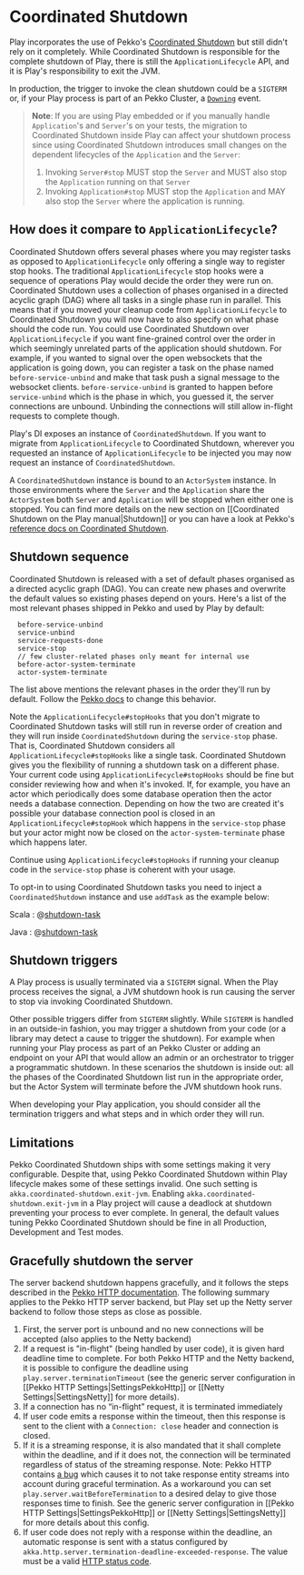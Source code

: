 <!--- Copyright (C) from 2022 The Play Framework Contributors <https://github.com/playframework>, 2011-2021 Lightbend Inc. <https://www.lightbend.com> -->

# Coordinated Shutdown

Play incorporates the use of Pekko's [Coordinated Shutdown](https://doc.akka.io/docs/akka/2.6/actors.html?language=scala#coordinated-shutdown) but still didn't rely on it completely. While Coordinated Shutdown is responsible for the complete shutdown of Play, there is still the `ApplicationLifecycle` API, and it is Play's responsibility to exit the JVM.

In production, the trigger to invoke the clean shutdown could be a `SIGTERM` or, if your Play process is part of an Pekko Cluster, a [`Downing`](https://doc.akka.io/docs/akka/2.6/cluster-usage.html) event.

> **Note**: If you are using Play embedded or if you manually handle `Application`'s and `Server`'s on your tests, the migration to Coordinated Shutdown inside Play can affect your shutdown process since using Coordinated Shutdown introduces small changes on the dependent lifecycles of the `Application` and the `Server`:
> 1. Invoking `Server#stop` MUST stop the `Server` and MUST also stop the `Application` running on that `Server`
> 2. Invoking `Application#stop` MUST stop the `Application` and MAY also stop the `Server` where the application is running.

## How does it compare to `ApplicationLifecycle`?

Coordinated Shutdown offers several phases where you may register tasks as opposed to `ApplicationLifecycle` only offering a single way to register stop hooks. The traditional `ApplicationLifecycle` stop hooks were a sequence of operations Play would decide the order they were run on. Coordinated Shutdown uses a collection of phases organised in a directed acyclic graph (DAG) where all tasks in a single phase run in parallel. This means that if you moved your cleanup code from `ApplicationLifecycle` to Coordinated Shutdown you will now have to also specify on what phase should the code run. You could use Coordinated Shutdown over `ApplicationLifecycle` if you want fine-grained control over the order in which seemingly unrelated parts of the application should shutdown. For example, if you wanted to signal over the open websockets that the application is going down, you can register a task on the phase named `before-service-unbind` and make that task push a signal message to the websocket clients. `before-service-unbind` is granted to happen before `service-unbind` which is the phase in which, you guessed it, the server connections are unbound. Unbinding the connections will still allow in-flight requests to complete though.

Play's DI exposes an instance of `CoordinatedShutdown`. If you want to migrate from `ApplicationLifecycle` to Coordinated Shutdown, wherever you requested an instance of `ApplicationLifecycle` to be injected you may now request an instance of `CoordinatedShutdown`.

A `CoordinatedShutdown` instance is bound to an `ActorSystem` instance. In those environments where the `Server` and the `Application` share the `ActorSystem` both `Server` and `Application` will be stopped when either one is stopped. You can find more details on the new section on [[Coordinated Shutdown on the Play manual|Shutdown]] or you can have a look at Pekko's [reference docs on Coordinated Shutdown](https://doc.akka.io/docs/akka/2.6/actors.html?language=scala#coordinated-shutdown). 

## Shutdown sequence

Coordinated Shutdown is released with a set of default phases organised as a directed acyclic graph (DAG). You can create new phases and overwrite the default values so existing phases depend on yours. Here's a list of the most relevant phases shipped in Pekko and used by Play by default:

```
  before-service-unbind
  service-unbind
  service-requests-done
  service-stop
  // few cluster-related phases only meant for internal use
  before-actor-system-terminate
  actor-system-terminate
```

The list above mentions the relevant phases in the order they'll run by default. Follow the [Pekko docs](https://doc.akka.io/docs/akka/2.6/actors.html?language=scala#coordinated-shutdown) to change this behavior.

Note the `ApplicationLifecycle#stopHooks` that you don't migrate to Coordinated Shutdown tasks will still run in reverse order of creation and they will run inside `CoordinatedShutdown` during the `service-stop` phase. That is, Coordinated Shutdown considers all `ApplicationLifecycle#stopHooks` like a single task. Coordinated Shutdown gives you the flexibility of running a shutdown task on a different phase. Your current code using `ApplicationLifecycle#stopHooks` should be fine but consider reviewing how and when it's invoked. If, for example, you have an actor which periodically does some database operation then the actor needs a database connection. Depending on how the two are created it's possible your database connection pool is closed in an `ApplicationLifecycle#stopHook` which happens in the `service-stop` phase but your actor might now be closed on the `actor-system-terminate` phase which happens later.

Continue using `ApplicationLifecycle#stopHooks` if running your cleanup code in the `service-stop` phase is coherent with your usage.

To opt-in to using Coordinated Shutdown tasks you need to inject a `CoordinatedShutdown` instance and use `addTask` as the example below:


Scala
: @[shutdown-task](code/shutdown/ResourceAllocatingScalaClass.scala)

Java
: @[shutdown-task](code/shutdown/ResourceAllocatingJavaClass.java)

## Shutdown triggers

A Play process is usually terminated via a `SIGTERM` signal. When the Play process receives the signal, a JVM shutdown hook is run causing the server to stop via invoking Coordinated Shutdown.

Other possible triggers differ from `SIGTERM` slightly. While `SIGTERM` is handled in an outside-in fashion, you may trigger a shutdown from your code (or a library may detect a cause to trigger the shutdown). For example when running your Play process as part of an Pekko Cluster or adding an endpoint on your API that would allow an admin or an orchestrator to trigger a programmatic shutdown. In these scenarios the shutdown is inside out: all the phases of the Coordinated Shutdown list run in the appropriate order, but the Actor System will terminate before the JVM shutdown hook runs.

When developing your Play application, you should consider all the termination triggers and what steps and in which order they will run.

## Limitations

Pekko Coordinated Shutdown ships with some settings making it very configurable. Despite that, using Pekko Coordinated Shutdown within Play lifecycle makes some of these settings invalid. One such setting is `akka.coordinated-shutdown.exit-jvm`. Enabling `akka.coordinated-shutdown.exit-jvm` in a Play project will cause a deadlock at shutdown preventing your process to ever complete. In general, the default values tuning Pekko Coordinated Shutdown should be fine in all Production, Development and Test modes.

## Gracefully shutdown the server

The server backend shutdown happens gracefully, and it follows the steps described in the [Pekko HTTP documentation](https://doc.akka.io/docs/akka-http/10.2/server-side/graceful-termination.html). The following summary applies to the Pekko HTTP server backend, but Play set up the Netty server backend to follow those steps as close as possible.

1. First, the server port is unbound and no new connections will be accepted (also applies to the Netty backend)
2. If a request is "in-flight" (being handled by user code), it is given hard deadline time to complete. For both Pekko HTTP and the Netty backend, it is possible to configure the deadline using `play.server.terminationTimeout` (see the generic server configuration in [[Pekko HTTP Settings|SettingsPekkoHttp]] or [[Netty Settings|SettingsNetty]] for more details).
3. If a connection has no “in-flight” request, it is terminated immediately
4. If user code emits a response within the timeout, then this response is sent to the client with a `Connection: close` header and connection is closed.
5. If it is a streaming response, it is also mandated that it shall complete within the deadline, and if it does not, the connection will be terminated regardless of status of the streaming response.
   Note: Pekko HTTP contains [a bug](https://github.com/akka/akka-http/issues/3209) which causes it to not take response entity streams into account during graceful termination. As a workaround you can set `play.server.waitBeforeTermination` to a desired delay to give those responses time to finish. See the generic server configuration in [[Pekko HTTP Settings|SettingsPekkoHttp]] or [[Netty Settings|SettingsNetty]] for more details about this config.
6. If user code does not reply with a response within the deadline, an automatic response is sent with a status configured by `akka.http.server.termination-deadline-exceeded-response`. The value must be a valid [HTTP status code](https://doc.akka.io/api/akka-http/10.2/akka/http/scaladsl/model/StatusCodes$.html).
